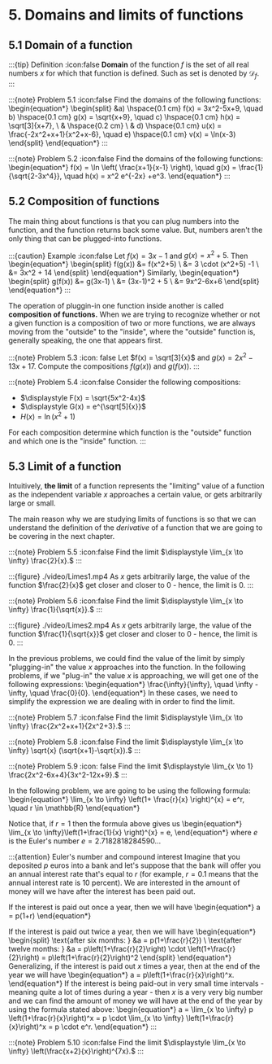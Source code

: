 # 5. Domains and limits of functions

## 5.1 Domain of a function

:::{tip} Definition
:icon:false
**Domain** of the function $f$ is the set of all real numbers $x$ for which that function is defined. Such as set is denoted by $\mathcal{D}_f.$
:::

:::{note} Problem 5.1
:icon:false
Find the domains of the following functions:
\begin{equation*}
\begin{split}
&a) \hspace{0.1 cm} f(x) = 3x^2-5x+9, \quad b) \hspace{0.1 cm} g(x) = \sqrt{x+9}, \quad c) \hspace{0.1 cm} h(x) = \sqrt[3]{x+7}, \\
& \hspace{0.2 cm} \\
& d) \hspace{0.1 cm} u(x) = \frac{-2x^2+x+1}{x^2+x-6}, \quad e) \hspace{0.1 cm} v(x) = \ln(x-3)
\end{split}
\end{equation*}
:::

:::{note} Problem 5.2
:icon:false
Find the domains of the following functions:
\begin{equation*}
f(x) = \ln \left( \frac{x+1}{x-1} \right), \quad g(x) = \frac{1}{\sqrt{2-3x^4}}, \quad h(x) = x^2 e^{-2x} +e^3.
\end{equation*}
:::


## 5.2 Composition of functions
The main thing about functions is that you can plug numbers into the function, and the function returns back some value. But, numbers aren't the only thing that can be plugged-into functions.

:::{caution} Example
:icon:false
Let $f(x) = 3x-1$ and $g(x) = x^2 + 5.$ Then
\begin{equation*}
\begin{split}
f(g(x)) &= f(x^2+5) \\ &= 3 \cdot (x^2+5) -1 \\ &= 3x^2 + 14 
\end{split}
\end{equation*}
Similarly,
\begin{equation*}
\begin{split}
g(f(x)) &= g(3x-1) \\ &= (3x-1)^2 + 5 \\ &= 9x^2-6x+6
\end{split}
\end{equation*}
:::

The operation of pluggin-in one function inside another is called **composition of functions.** When we are trying to recognize whether or not a given function is a composition of two or more functions, we are always moving from the "outside" to the "inside", where the "outside" function is, generally speaking, the one that appears first.

:::{note} Problem 5.3
:icon: false
Let $f(x) = \sqrt[3]{x}$ and $g(x) = 2x^2 -13x + 17.$ Compute the compositions $f(g(x))$ and $g(f(x)).$
:::

:::{note} Problem 5.4
:icon:false
Consider the following compositions:
- $\displaystyle F(x) = \sqrt{5x^2-4x}$
- $\displaystyle G(x) = e^{\sqrt[5]{x}}$
- $\displaystyle H(x) = \ln(x^2+1)$

For each composition determine which function is the "outside" function and which one is the "inside" function.
:::

## 5.3 Limit of a function
Intuitively, **the limit** of a function represents the "limiting" value of a function as the independent variable $x$ approaches a certain value, or gets arbitrarily large or small.

The main reason why we are studying limits of functions is so that we can understand the definition of the *derivative* of a function that we are going to be covering in the next chapter.

:::{note} Problem 5.5
:icon:false
Find the limit $\displaystyle \lim_{x \to \infty} \frac{2}{x}.$
:::

:::{figure} ./video/Limes1.mp4
As $x$ gets arbitrarily large, the value of the function $\frac{2}{x}$ get closer and closer to $0$ - hence, the limit is $0.$
:::

:::{note} Problem 5.6
:icon:false
Find the limit $\displaystyle \lim_{x \to \infty} \frac{1}{\sqrt{x}}.$
:::

:::{figure} ./video/Limes2.mp4
As $x$ gets arbitrarily large, the value of the function $\frac{1}{\sqrt{x}}$ get closer and closer to $0$ - hence, the limit is $0.$
:::

In the previous problems, we could find the value of the limit by simply "plugging-in" the value $x$ approaches into the function. In the following problems, if we "plug-in" the value $x$ is approaching, we will get one of the following expressions:
\begin{equation*}
\frac{\infty}{\infty}, \quad \infty - \infty, \quad \frac{0}{0}.
\end{equation*}
In these cases, we need to simplify the expression we are dealing with in order to find the limit.

:::{note} Problem 5.7
:icon:false
Find the limit $\displaystyle \lim_{x \to \infty} \frac{2x^2+x+1}{2x^2+3}.$
:::

:::{note} Problem 5.8
:icon:false
Find the limit $\displaystyle \lim_{x \to \infty} \sqrt{x} (\sqrt{x+1}-\sqrt{x}).$
:::

:::{note} Problem 5.9
:icon: false
Find the limit $\displaystyle \lim_{x \to 1} \frac{2x^2-6x+4}{3x^2-12x+9}.$
:::

In the following problem, we are going to be using the following formula:
\begin{equation*}
\lim_{x \to \infty} \left(1+ \frac{r}{x} \right)^{x} = e^r, \quad r \in \mathbb{R}
\end{equation*}

Notice that, if $r = 1$ then the formula above gives us
\begin{equation*}
\lim_{x \to \infty}\left(1+\frac{1}{x} \right)^{x} = e,
\end{equation*}
where $e$ is the Euler's number $e = 2.7182818284590\dots$

:::{attention} Euler's number and compound interest
Imagine that you deposited $p$ euros into a bank and let's suppose that the bank will offer you an annual interest rate that's equal to $r$ (for example, $r = 0.1$ means that the annual interest rate is $10$ percent). We are interested in the amount of money will we have after the interest has been paid out. 

If the interest is paid out once a year, then we will have
\begin{equation*}
a = p(1+r)
\end{equation*}

If the interest is paid out twice a year, then we will have
\begin{equation*}
\begin{split}
\text{after six months: } &a = p(1+\frac{r}{2}) \\
\text{after twelve months: } &a = p\left(1+\frac{r}{2}\right) \cdot \left(1+\frac{r}{2}\right) = p\left(1+\frac{r}{2}\right)^2
\end{split}
\end{equation*}
Generalizing, if the interest is paid out $x$ times a year, then  at the end of the year we will have
\begin{equation*}
a = p\left(1+\frac{r}{x}\right)^x.
\end{equation*}
If the interest is being paid-out in very small time intervals - meaning quite a lot of times during a year - then $x$ is a very very big number and we can find the amount of money we will have at the end of the year by using the formula stated above:
\begin{equation*}
a = \lim_{x \to \infty} p \left(1+\frac{r}{x}\right)^x = p \cdot \lim_{x \to \infty} \left(1+\frac{r}{x}\right)^x = p \cdot e^r.
\end{equation*}
:::

:::{note} Problem 5.10
:icon:false
Find the limit $\displaystyle \lim_{x \to \infty} \left(\frac{x+2}{x}\right)^{7x}.$
:::